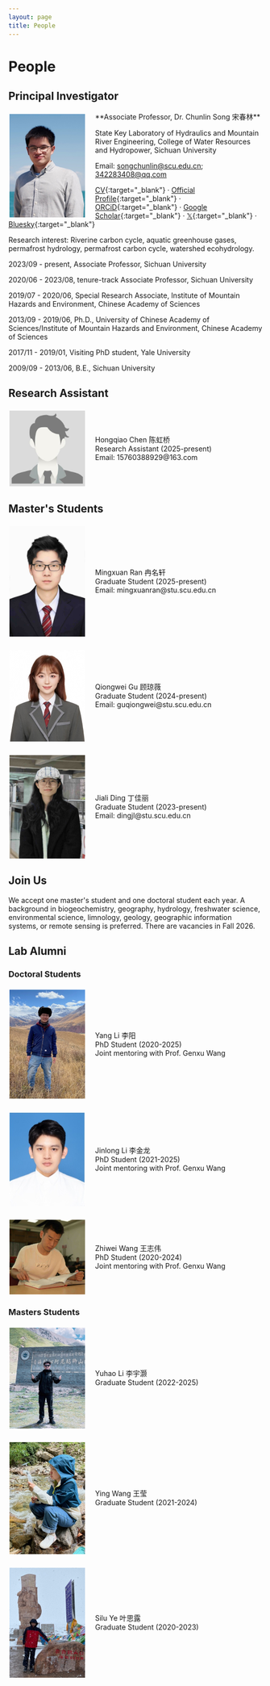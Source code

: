 ```yaml
---
layout: page
title: People
---
```


# People

## Principal Investigator
<img align="left" src="/files/images/thumbs/Chunlin_avatar.jpg" style="width: 150px; margin:5px 20px 2px 2px;">
**Associate Professor, Dr. Chunlin Song 宋春林**

State Key Laboratory of Hydraulics and Mountain River Engineering, College of Water Resources and Hydropower, Sichuan University

Email: [songchunlin@scu.edu.cn](mailto:songchunlin@scu.edu.cn); [342283408@qq.com](mailto:342283408@qq.com)

[CV](http://songchunlin.net/files/others/songchunlin_cv.pdf){:target="_blank"} · [Official Profile](https://cwrh.scu.edu.cn/info/1049/2222.htm){:target="_blank"} · [ORCiD](http://orcid.org/0000-0003-3627-2350){:target="_blank"}  · [Google Scholar](https://scholar.google.com/citations?user=ULVszuoAAAAJ){:target="_blank"} · [𝕏](https://x.com/SongChunlin){:target="_blank"} · [Bluesky](https://bsky.app/profile/songchunlin.bsky.social){:target="_blank"}

Research interest: Riverine carbon cycle, aquatic greenhouse gases, permafrost hydrology, permafrost carbon cycle, watershed ecohydrology.

2023/09 - present, Associate Professor, Sichuan University

2020/06 - 2023/08, tenure-track Associate Professor, Sichuan University
 
2019/07 - 2020/06, Special Research Associate, Institute of Mountain Hazards and Environment, Chinese Academy of Sciences
 
2013/09 - 2019/06, Ph.D., University of Chinese Academy of Sciences/Institute of Mountain Hazards and Environment, Chinese Academy of Sciences
 
2017/11 - 2019/01, Visiting PhD student, Yale University
 
2009/09 - 2013/06, B.E., Sichuan University
 

## Research Assistant
<div style="display: flex; align-items: center; margin-bottom: 20px;">
  <img align="left" src="/files/images/male.jpg" style="width: 150px; margin:5px 20px 2px 2px;">
  Hongqiao Chen 陈虹桥<br>
  Research Assistant (2025-present)<br>
  Email: 15760388929@163.com
</div>


## Master's Students
<div style="display: flex; align-items: center; margin-bottom: 20px;">
  <img align="left" src="/files/images/thumbs/mingxuan.jpeg" style="width: 150px; margin:5px 20px 2px 2px;">
  Mingxuan Ran 冉名轩<br>
  Graduate Student (2025-present)<br>
  Email: mingxuanran@stu.scu.edu.cn
</div>

<div style="display: flex; align-items: center; margin-bottom: 20px;">
  <img align="left" src="/files/images/thumbs/qiongwei.jpg" style="width: 150px; margin:5px 20px 2px 2px;">
  Qiongwei Gu 顾琼薇<br>
  Graduate Student (2024-present)<br>
  Email: guqiongwei@stu.scu.edu.cn
</div>

<div style="display: flex; align-items: center; margin-bottom: 20px;">
  <img align="left" src="/files/images/thumbs/jiali.jpg" style="width: 150px; margin:5px 20px 2px 2px;">
  Jiali Ding 丁佳丽<br>
  Graduate Student (2023-present)<br>
  Email: dingjl@stu.scu.edu.cn
</div>


## Join Us
We accept one master's student and one doctoral student each year. A background in biogeochemistry, geography, hydrology, freshwater science, environmental science, limnology, geology, geographic information systems, or remote sensing is preferred. There are vacancies in Fall 2026.

## Lab Alumni
### Doctoral Students
<div style="display: flex; align-items: center; margin-bottom: 20px;">
  <img align="left" src="/files/images/thumbs/yang.jpg" style="width: 150px; margin:5px 20px 2px 2px;">
  Yang Li 李阳<br>
  PhD Student (2020-2025)<br>
  Joint mentoring with Prof. Genxu Wang<br>
</div>

<div style="display: flex; align-items: center; margin-bottom: 20px;">
  <img align="left" src="/files/images/thumbs/jinlong.jpg" style="width: 150px; margin:5px 20px 2px 2px;">
  Jinlong Li 李金龙<br>
  PhD Student (2021-2025)<br> 
  Joint mentoring with Prof. Genxu Wang<br>
</div>

<div style="display: flex; align-items: center; margin-bottom: 20px;">
<img align="left" src="/files/images/zhiwei.jpg" style="width: 150px; margin:5px 20px 2px 2px;">
 Zhiwei Wang 王志伟<br> 
 PhD Student (2020-2024)<br>
 Joint mentoring with Prof. Genxu Wang
</div>



### Masters Students

<div style="display: flex; align-items: center; margin-bottom: 20px;">
  <img align="left" src="/files/images/thumbs/yuhao.jpg" style="width: 150px; margin:5px 20px 2px 2px;">
  Yuhao Li 李宇灏<br>
  Graduate Student (2022-2025)<br>
</div>

<div style="display: flex; align-items: center; margin-bottom: 20px;">
  <img align="left" src="/files/images/thumbs/ying.jpg" style="width: 150px; margin:5px 20px 2px 2px;">
  Ying Wang 王莹<br>
  Graduate Student (2021-2024)
</div>

<div style="display: flex; align-items: center; margin-bottom: 20px;">
  <img align="left" src="/files/images/thumbs/silu.jpg" style="width: 150px; margin:5px 20px 2px 2px;">
  Silu Ye 叶思露<br>
  Graduate Student (2020-2023)
</div>
